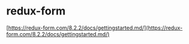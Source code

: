 # redux-form

[https://redux-form.com/8.2.2/docs/gettingstarted.md/](https://redux-form.com/8.2.2/docs/gettingstarted.md/)

